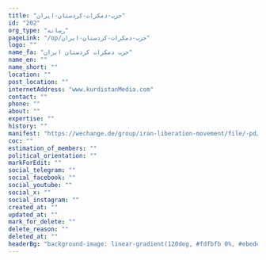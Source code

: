 ```yaml
---
title: "حزب-دمکرات-کردستان-ایران"
id: "202"
org_type: "رسانه"
pageLink: "/op/حزب-دمکرات-کردستان-ایران"
logo: ""
name_fa: "حزب دمکرات کردستان ایران"
name_en: ""
name_short: ""
location: ""
post_location: ""
internetAddress: "www.kurdistanMedia.com"
contact: ""
phone: ""
about: ""
expertise: ""
history: ""
manifest: "https://wechange.de/group/iran-liberation-movement/file/-pd/download/%25D8%25A8%25D8%25B1%25D9%2586%25D8%25A7%25D9%2585%25D9%2587-%25D9%2588-%25D8%25A7%25D8%25B3%25D8%25A7%25D8%25B3%25D9%2586%25D8%25A7%25D9%2585%25D9%2587-%25D8%25AD%25D8%25B2%25D8%25A8-%25D8%25AF%25D9%2585%25DA%25A9%25D8%25B1%25D8%25A7%25D8%25AA-%25DA%25A9%25D8%25B1%25D8%25AF%25D8%25B3%25D8%25AA%25D8%25A7%25D9%2586-%25D8%25A7%25DB%258C%25D8%25B1%25D8%25A7%25D9%2586.pdf%3E"
coc: ""
estimation_of_members: ""
political_orientation: ""
markForEdit: ""
social_telegram: ""
social_facebook: ""
social_youtube: ""
social_x: ""
social_instagram: ""
created_at: ""
updated_at: ""
mark_for_delete: ""
delete_reason: ""
deleted_at: ""
headerBg: "background-image: linear-gradient(120deg, #fdfbfb 0%, #ebedee 100%);"
---
```

